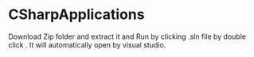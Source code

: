 # CSharpApplications

Download Zip folder and extract it and Run by clicking .sln file by double click . It will automatically open by visual studio. 
